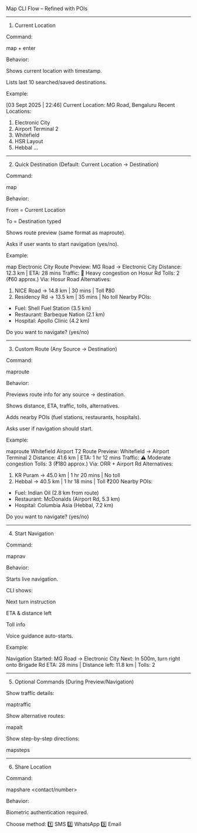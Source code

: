 Map CLI Flow – Refined with POIs


---

1. Current Location

Command:

map + enter

Behavior:

Shows current location with timestamp.

Lists last 10 searched/saved destinations.


Example:

[03 Sept 2025 | 22:46] Current Location: MG Road, Bengaluru
Recent Locations:
1. Electronic City
2. Airport Terminal 2
3. Whitefield
4. HSR Layout
5. Hebbal
...


---

2. Quick Destination (Default: Current Location → Destination)

Command:

map <destination>

Behavior:

From = Current Location

To = Destination typed

Shows route preview (same format as maproute).

Asks if user wants to start navigation (yes/no).


Example:

map Electronic City
Route Preview: MG Road → Electronic City
Distance: 12.3 km | ETA: 28 mins
Traffic: 🚨 Heavy congestion on Hosur Rd
Tolls: 2 (₹60 approx.)
Via: Hosur Road
Alternatives:
1. NICE Road → 14.8 km | 30 mins | Toll ₹80
2. Residency Rd → 13.5 km | 35 mins | No toll
Nearby POIs:
- Fuel: Shell Fuel Station (3.5 km)
- Restaurant: Barbeque Nation (2.1 km)
- Hospital: Apollo Clinic (4.2 km)

Do you want to navigate? (yes/no)


---

3. Custom Route (Any Source → Destination)

Command:

maproute <from> <to>

Behavior:

Previews route info for any source → destination.

Shows distance, ETA, traffic, tolls, alternatives.

Adds nearby POIs (fuel stations, restaurants, hospitals).

Asks user if navigation should start.


Example:

maproute Whitefield Airport T2
Route Preview: Whitefield → Airport Terminal 2
Distance: 41.6 km | ETA: 1 hr 12 mins
Traffic: ⚠ Moderate congestion
Tolls: 3 (₹180 approx.)
Via: ORR + Airport Rd
Alternatives:
1. KR Puram → 45.0 km | 1 hr 20 mins | No toll
2. Hebbal → 40.5 km | 1 hr 18 mins | Toll ₹200
Nearby POIs:
- Fuel: Indian Oil (2.8 km from route)
- Restaurant: McDonalds (Airport Rd, 5.3 km)
- Hospital: Columbia Asia (Hebbal, 7.2 km)

Do you want to navigate? (yes/no)


---

4. Start Navigation

Command:

mapnav <from> <to>

Behavior:

Starts live navigation.

CLI shows:

Next turn instruction

ETA & distance left

Toll info


Voice guidance auto-starts.


Example:

Navigation Started: MG Road → Electronic City
Next: In 500m, turn right onto Brigade Rd
ETA: 28 mins | Distance left: 11.8 km | Tolls: 2


---

5. Optional Commands (During Preview/Navigation)

Show traffic details:


maptraffic

Show alternative routes:


mapalt

Show step-by-step directions:


mapsteps


---

6. Share Location

Command:

mapshare <contact/number>

Behavior:

Biometric authentication required.

Choose method:
1️⃣ SMS
2️⃣ WhatsApp
3️⃣ Email

